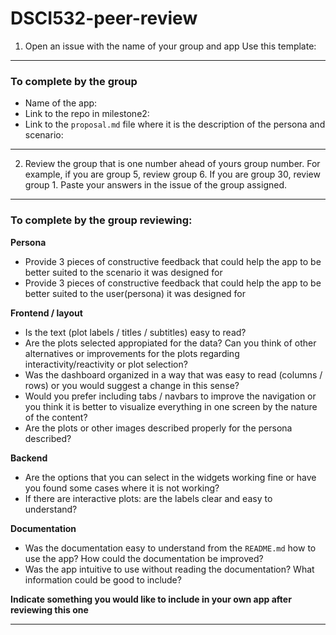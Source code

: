 # DSCI532-peer-review

1. Open an issue with the name of your group and app
Use this template:

---
### To complete by the group
* Name of the app:  
* Link to the repo in milestone2:  
* Link to the `proposal.md` file where it is the description of the persona and scenario:  

---

2. Review the group that is one number ahead of yours group number. For example, if you are group 5, review group 6. If you are group 30, review group 1.
Paste your answers in the issue of the group assigned.

---
### To complete by the group reviewing:

**Persona**
* Provide 3 pieces of constructive feedback that could help the app to be better suited to the scenario it was designed for
* Provide 3 pieces of constructive feedback that could help the app to be better suited to the user(persona) it was designed for

**Frontend / layout**
* Is the text (plot labels / titles / subtitles) easy to read? 
* Are the plots selected appropiated for the data? Can you think of other alternatives or improvements for the plots regarding interactivity/reactivity or plot selection?
* Was the dashboard organized in a way that was easy to read (columns / rows) or you would suggest a change in this sense?
* Would you prefer including tabs / navbars to improve the navigation or you think it is better to visualize everything in one screen by the nature of the content?
* Are the plots or other images described properly for the persona described?

**Backend**
* Are the options that you can select in the widgets working fine or have you found some cases where it is not working?
* If there are interactive plots: are the labels clear and easy to understand?

**Documentation**
* Was the documentation easy to understand from the `README.md` how to use the app? How could the documentation be improved?
* Was the app intuitive to use without reading the documentation? What information could be good to include? 

**Indicate something you would like to include in your own app after reviewing this one**

---